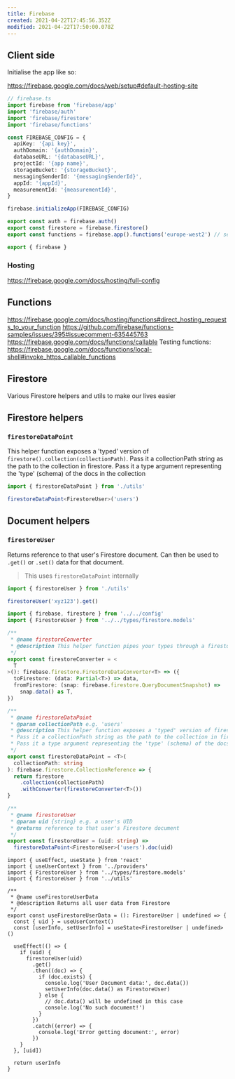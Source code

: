 ```yaml
---
title: Firebase
created: 2021-04-22T17:45:56.352Z
modified: 2021-04-22T17:50:00.078Z
---
```


## Client side

Initialise the app like so:

https://firebase.google.com/docs/web/setup#default-hosting-site

```ts
// firebase.ts
import firebase from 'firebase/app'
import 'firebase/auth'
import 'firebase/firestore'
import 'firebase/functions'

const FIREBASE_CONFIG = {
  apiKey: '{api key}',
  authDomain: '{authDomain}',
  databaseURL: '{databaseURL}',
  projectId: '{app name}',
  storageBucket: '{storageBucket}',
  messagingSenderId: '{messagingSenderId}',
  appId: '{appId}',
  measurementId: '{measurementId}',
}

firebase.initializeApp(FIREBASE_CONFIG)

export const auth = firebase.auth()
export const firestore = firebase.firestore()
export const functions = firebase.app().functions('europe-west2') // set the region globally

export { firebase }
```

### Hosting

https://firebase.google.com/docs/hosting/full-config

## Functions

https://firebase.google.com/docs/hosting/functions#direct_hosting_requests_to_your_function
https://github.com/firebase/functions-samples/issues/395#issuecomment-635445763
https://firebase.google.com/docs/functions/callable
Testing functions: https://firebase.google.com/docs/functions/local-shell#invoke_https_callable_functions

## Firestore

Various Firestore helpers and utils to make our lives easier

## Firestore helpers

### `firestoreDataPoint`

This helper function exposes a 'typed' version of `firestore().collection(collectionPath)`. Pass it a collectionPath string as the path to the collection in firestore. Pass it a type argument representing the 'type' (schema) of the docs in the collection

```ts
import { firestoreDataPoint } from './utils'

firestoreDataPoint<FirestoreUser>('users')
```

## Document helpers

### `firestoreUser`

Returns reference to that user's Firestore document. Can then be used to `.get()` or `.set()` data for that document.

> This uses `firestoreDataPoint` internally

```ts
import { firestoreUser } from './utils'

firestoreUser('xyz123').get()
```

```ts
import { firebase, firestore } from '../../config'
import { FirestoreUser } from '../../types/firestore.models'

/**
 * @name firestoreConverter
 * @description This helper function pipes your types through a firestore converter
 */
export const firestoreConverter = <
  T
>(): firebase.firestore.FirestoreDataConverter<T> => ({
  toFirestore: (data: Partial<T>) => data,
  fromFirestore: (snap: firebase.firestore.QueryDocumentSnapshot) =>
    snap.data() as T,
})

/**
 * @name firestoreDataPoint
 * @param collectionPath e.g. 'users'
 * @description This helper function exposes a 'typed' version of firestore().collection(collectionPath)
 * Pass it a collectionPath string as the path to the collection in firestore
 * Pass it a type argument representing the 'type' (schema) of the docs in the collection
 */
export const firestoreDataPoint = <T>(
  collectionPath: string
): firebase.firestore.CollectionReference => {
  return firestore
    .collection(collectionPath)
    .withConverter(firestoreConverter<T>())
}

/**
 * @name firestoreUser
 * @param uid {string} e.g. a user's UID
 * @returns reference to that user's Firestore document
 */
export const firestoreUser = (uid: string) =>
  firestoreDataPoint<FirestoreUser>('users').doc(uid)
```

```tsx
import { useEffect, useState } from 'react'
import { useUserContext } from '../providers'
import { FirestoreUser } from '../types/firestore.models'
import { firestoreUser } from '../utils'

/**
 * @name useFirestoreUserData
 * @description Returns all user data from Firestore
 */
export const useFirestoreUserData = (): FirestoreUser | undefined => {
  const { uid } = useUserContext()
  const [userInfo, setUserInfo] = useState<FirestoreUser | undefined>()

  useEffect(() => {
    if (uid) {
      firestoreUser(uid)
        .get()
        .then((doc) => {
          if (doc.exists) {
            console.log('User Document data:', doc.data())
            setUserInfo(doc.data() as FirestoreUser)
          } else {
            // doc.data() will be undefined in this case
            console.log('No such document!')
          }
        })
        .catch((error) => {
          console.log('Error getting document:', error)
        })
    }
  }, [uid])

  return userInfo
}
```
